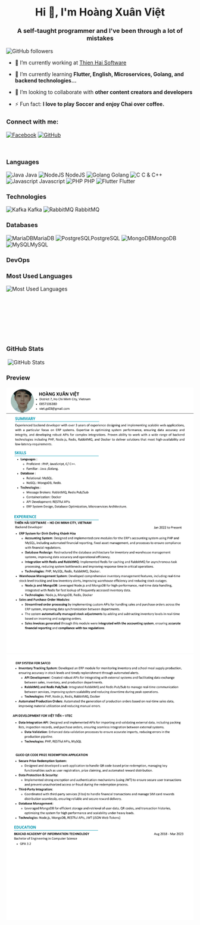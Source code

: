 <h1 align="center">Hi 👋, I'm Hoàng Xuân Việt</h1>
<h3 align="center">A self-taught programmer and I've been through a lot of mistakes</h3>

![GitHub followers](https://img.shields.io/github/followers/vietgs03?logo=GitHub&style=for-the-badge)

- 🔭 I’m currently working at [Thien Hai Software](https://thienhaisoft.com/)

- 🌱 I’m currently learning **Flutter, English, Microservices, Golang, and backend technologies...**

- 👯 I’m looking to collaborate with **other content creators and developers**

- ⚡ Fun fact: **I love to play Soccer and enjoy Chai over coffee.**

### Connect with me:

<a href="https://www.facebook.com/profile.php?id=100015130367871" target="blank"><img src="https://cdn.jsdelivr.net/npm/simple-icons@3.0.1/icons/facebook.svg" alt="Facebook" height="22" width="22" /></a>
<a href="https://github.com/vietgs03" target="blank"><img src="https://cdn.jsdelivr.net/npm/simple-icons@3.0.1/icons/github.svg" alt="GitHub" height="22" width="22" /></a>

<br />

### Languages

<p align="left">
<img src="https://encrypted-tbn0.gstatic.com/images?q=tbn:ANd9GcQ8RqEyY_NcfNEHeOZW4ZeLhkWpUN2dgaM8cQ&usqp=CAU" alt="Java" width="22" height="22"/> Java
<img src="https://nodejs.org/static/images/logo.svg" alt="NodeJS" width="22" height="22"/> NodeJS
<img src="https://encrypted-tbn0.gstatic.com/images?q=tbn:ANd9GcTKVTflN4obalHE47jL8WAuTTwnTKhffRxCDw&usqp=CAU" alt="Golang" width="22" height="22"/> Golang
<img src="https://www.programiz.com/sites/all/themes/programiz/assets/c.svg" alt="C" width="22" height="22"/> C & C++
<img src="https://encrypted-tbn0.gstatic.com/images?q=tbn:ANd9GcSGwMYfXwqnJjxmBkBXmO2le8N8smCqT-84vQ&usqp=CAU" alt="Javascript" width="22" height="22"/> Javascript
<img src="https://www.php.net//images/logos/new-php-logo.svg" alt="PHP" width="22" height="22"/> PHP
<img src="https://www.vectorlogo.zone/logos/flutterio/flutterio-icon.svg" alt="Flutter" width="22" height="22"/> Flutter

### Technologies
<img src="https://encrypted-tbn0.gstatic.com/images?q=tbn:ANd9GcRMpcmpYt4fJjsJ1V-MptAANqXO_4J7v0n2zw&usqp=CAU" alt="Kafka" width="22" height="22"/> Kafka
<img src="https://www.rabbitmq.com/img/logo-rabbitmq.svg" alt="RabbitMQ" width="22" height="22"/> RabbitMQ

### Databases
<img src="https://mariadb.org/wp-content/themes/twentynineteen-child/icons/mariadb_org_rgb_h.svg" alt="MariaDB" width="22" height="22"/>MariaDB
<img src="https://www.postgresql.org/media/img/about/press/elephant.png" alt="PostgreSQL" width="22" height="22"/>PostgreSQL
<img src="https://webimages.mongodb.com/_com_assets/cms/kuzt9r42or1fxvlq2-Meta_Generic.png" alt="MongoDB" width="22" height="22"/>MongoDB
<img src="https://www.vectorlogo.zone/logos/mysql/mysql-ar21.svg" alt="MySQL" width="22" height="22"/>MySQL

### DevOps
<!-- Add your DevOps skills here -->

### Most Used Languages
<p><img align="left" src="https://github-readme-stats.vercel.app/api/top-langs/?username=vietgs03&layout=compact&hide=html" alt="Most Used Languages" /></p>
<br>
<br>
<br>
<br>
<br>
<br>
<br>
<br>

### GitHub Stats
<p>&nbsp;<img align="center" src="https://github-readme-stats.vercel.app/api?username=vietgs03&show_icons=true" alt="GitHub Stats" /></p>

### Preview
![Resume Screenshot](Hoang_Xuan_Viet-1.png)
![Resume Screenshot](Hoang_Xuan_Viet-2.png)
